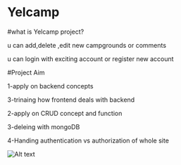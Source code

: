 # Yelcamp

#what is Yelcamp project? 

u can add,delete ,edit new campgrounds or comments

u can login with exciting account or register new account

#Project Aim

1-apply on backend concepts

3-trinaing how frontend deals with backend

2-apply on CRUD concept and function

3-deleing with mongoDB

4-Handing  authentication vs authorization of whole site

![Alt text](C:\Users\lenovo\Pictures\Screenshots\1.png)
